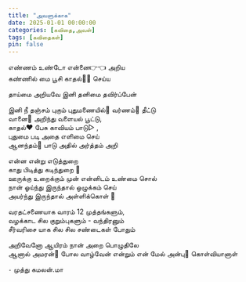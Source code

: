 ```yaml
---
title: "அவளுக்காக"
date: 2025-01-01 00:00:00
categories: [கவிதை,அவள்]
tags: [கவிதைகள்]
pin: false
---
```


எண்ணம் உண்டோ என்னை👉👈 அறிய <br>
கண்ணில் மை பூசி காதல்🫶🏼 செய்ய

தாய்மை அறியவே இனி தனிமை தவிர்ப்பேன்

இனி நீ தஞ்சம் புகும் புதுமணையில்🏡 வர்ணம்🌈 தீட்டு <br>
வானை🦚 அறிந்து வளையல் பூட்டு, <br>
காதல்❤️ பேசு காவியம் பாடு▷ , <br>
புதுமை படி அதை எளிமை செய் <br>
ஆனந்தம்🎼 பாடு அதில் அர்த்தம் அறி

என்ன என்று எடுத்துறை <br>
காது பிடித்து கடிந்துறை 😤<br>
ஊருக்கு உறைக்கும் முன் என்னிடம் உண்மை சொல்<br>
நான் ஓய்ந்து இருந்தால் ஒழுக்கம் செய்<br>
அயர்ந்து இருந்தால் அள்ளிக்கொள் 🤗<br>

வரதட்சணையாக வாரம் 12 முத்தங்களும், <br>
வழக்காட சில குறும்புகளும் - வந்திரனும்<br>
சீர்வரிசை யாக சில சில சண்டைகள் போதும் 


அறிவேனோ ஆயிரம் நான் அறை பொழுதிலே <br>
ஆனால் அமரன்‌‌👑 போல வாழ்வேன் என்றும் என் மேல் அன்பு🫰 கொள்வியானாள்


`-` முத்து கமலன்.மா
